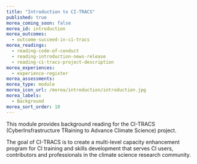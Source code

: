 ```yaml
---
title: "Introduction to CI-TRACS"
published: true
morea_coming_soon: false
morea_id: introduction
morea_outcomes:
  - outcome-succeed-in-ci-tracs
morea_readings:
  - reading-code-of-conduct
  - reading-introduction-news-release
  - reading-ci-tracs-project-description
morea_experiences:
  - experience-register
morea_assessments:
morea_type: module
morea_icon_url: /morea/introduction/introduction.jpg
morea_labels:
  - Background
morea_sort_order: 10
---
```


This module provides background reading for the CI-TRACS (CyberInsfrastructure TRaining to Advance Climate Science) project.

The goal of CI-TRACS is to create a multi-level capacity enhancement program for CI training and skills development that serves CI users, contributors and professionals in the climate science research community.
